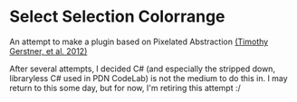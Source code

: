 # Select Selection Colorrange
An attempt to make a plugin based on Pixelated Abstraction [(Timothy Gerstner, et al. 2012)](https://cragl.cs.gmu.edu/pixelate/)

After several attempts, I decided C# (and especially the stripped down, libraryless C# used in PDN CodeLab) is not the medium to do this in. I may return to this some day, but for now, I'm retiring this attempt :/